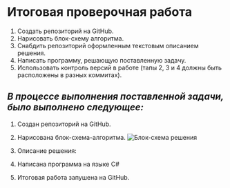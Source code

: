 # **Итоговая проверочная работа**
1. Создать репозиторий на GitHub.
2. Нарисовать блок-схему алгоритма.
3. Снабдить репозиторий оформленным текстовым описанием решения.
4. Написать программу, решающую поставленную задачу.
5. Использовать контроль версий в работе (тапы 2, 3 и 4 должны быть расположены в разных коммитах).

## *В процессе выполнения поставленной задачи, было выполнено следующее:*
1. Создан репозиторий на GitHub.
2. Нарисована блок-схема-алгоритма.
![Блок-схема решения](Final_Task.jpg)
3. Описание решения:

4. Написана программа на языке C#
5. Итоговая работа запушена на GitHub.



